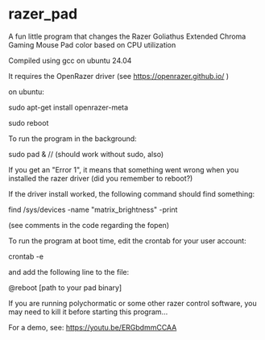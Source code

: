 # razer_pad
A fun little program that changes the Razer Goliathus Extended Chroma Gaming Mouse Pad color based on CPU utilization

Compiled using gcc on ubuntu 24.04

It requires the OpenRazer driver
(see https://openrazer.github.io/ )

on ubuntu: 

sudo apt-get install openrazer-meta

sudo reboot

To run the program in the background:

sudo pad &    // (should work without sudo, also)

If you get an "Error 1", it means that something went wrong when you installed the
razer driver (did you remember to reboot?)

If the driver install worked, the following command should find something:

find /sys/devices -name "matrix_brightness" -print

(see comments in the code regarding the fopen)

To run the program at boot time, edit the crontab for your user account:

crontab -e 

and add the following line to the file:

@reboot [path to your pad binary]

If you are running polychormatic or some other razer control software, you may need to kill it 
before starting this program...

For a demo, see: https://youtu.be/ERGbdmmCCAA
